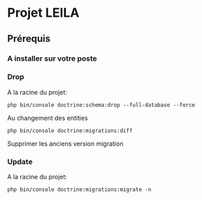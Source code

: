 # Projet LEILA

## Prérequis

### A installer sur votre poste

### Drop

A la racine du projet:

```shell
php bin/console doctrine:schema:drop --full-database --force
```

Au changement des entities

```shell
php bin/console doctrine:migrations:diff
```

Supprimer les anciens version migration

### Update

A la racine du projet:

```shell
php bin/console doctrine:migrations:migrate -n
```